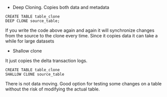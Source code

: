 - Deep Cloning. Copies both data and metadata

```
CREATE TABLE table_clone
DEEP CLONE source_table;
```

If you write the code above again and again it will synchronize changes from the source to the clone every time.
Since it copies data it can take a while for large datasets


- Shallow clone

It just copies the delta transaction logs.

```
CREATE TABLE table_clone
SHALLOW CLONE source_table
```

There is not data moving. 
Good option for testing some changes on a table without the risk of modifying the actual table.


